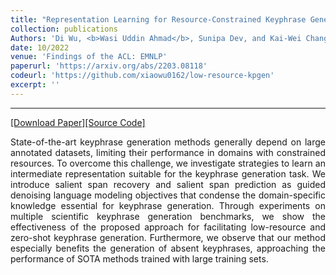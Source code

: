 ```yaml
---
title: "Representation Learning for Resource-Constrained Keyphrase Generation"
collection: publications
Authors: 'Di Wu, <b>Wasi Uddin Ahmad</b>, Sunipa Dev, and Kai-Wei Chang.'
date: 10/2022
venue: 'Findings of the ACL: EMNLP'
paperurl: 'https://arxiv.org/abs/2203.08118'
codeurl: 'https://github.com/xiaowu0162/low-resource-kpgen'
excerpt: ''
---
```

---
<a href='https://arxiv.org/pdf/2203.08118.pdf' target="_blank">[Download Paper]</a><a href='https://github.com/xiaowu0162/low-resource-kpgen' target="_blank">[Source Code]</a>

<p align="justify">
State-of-the-art keyphrase generation methods generally depend on large annotated datasets, limiting their performance in domains with constrained resources. 
  To overcome this challenge, we investigate strategies to learn an intermediate representation suitable for the keyphrase generation task. We introduce salient 
  span recovery and salient span prediction as guided denoising language modeling objectives that condense the domain-specific knowledge essential for keyphrase 
  generation. Through experiments on multiple scientific keyphrase generation benchmarks, we show the effectiveness of the proposed approach for facilitating 
  low-resource and zero-shot keyphrase generation. Furthermore, we observe that our method especially benefits the generation of absent keyphrases, approaching 
  the performance of SOTA methods trained with large training sets.
</p>
